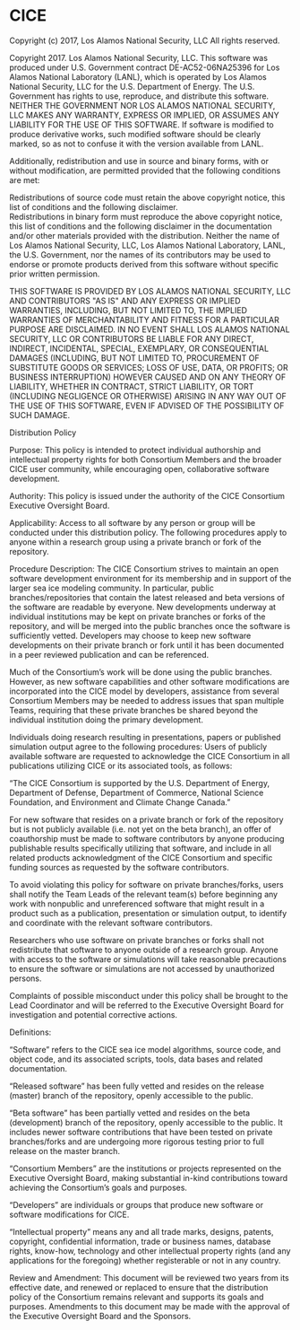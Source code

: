 # CICE

Copyright (c) 2017, Los Alamos National Security, LLC 
All rights reserved.
                
Copyright 2017. Los Alamos National Security, LLC. This software was produced under U.S. Government contract DE-AC52-06NA25396 for Los Alamos National Laboratory (LANL), which is operated by Los Alamos National Security, LLC for the U.S. Department of Energy. The U.S. Government has rights to use, reproduce, and distribute this software. NEITHER THE GOVERNMENT NOR LOS ALAMOS NATIONAL SECURITY, LLC MAKES ANY WARRANTY, EXPRESS OR IMPLIED, OR ASSUMES ANY LIABILITY FOR THE USE OF THIS SOFTWARE. If software is modified to produce derivative works, such modified software should be clearly marked, so as not to confuse it with the version available from LANL.

Additionally, redistribution and use in source and binary forms, with or without modification, are permitted provided that the following conditions are met:
                                                
Redistributions of source code must retain the above copyright notice, this list of conditions and the following disclaimer.                        
Redistributions in binary form must reproduce the above copyright notice, this list of conditions and the following disclaimer in the documentation and/or other materials provided with the distribution.
Neither the name of Los Alamos National Security, LLC, Los Alamos National Laboratory, LANL, the U.S. Government, nor the names of its contributors may be used to endorse or promote products derived from this software without specific prior written permission.
                    
THIS SOFTWARE IS PROVIDED BY LOS ALAMOS NATIONAL SECURITY, LLC AND CONTRIBUTORS "AS IS" AND ANY EXPRESS OR IMPLIED WARRANTIES, INCLUDING, BUT NOT LIMITED TO, THE IMPLIED WARRANTIES OF MERCHANTABILITY AND FITNESS FOR A PARTICULAR PURPOSE ARE DISCLAIMED. IN NO EVENT SHALL LOS ALAMOS NATIONAL SECURITY, LLC OR CONTRIBUTORS BE LIABLE FOR ANY DIRECT, INDIRECT, INCIDENTAL, SPECIAL, EXEMPLARY, OR CONSEQUENTIAL DAMAGES (INCLUDING, BUT NOT LIMITED TO, PROCUREMENT OF SUBSTITUTE GOODS OR SERVICES; LOSS OF USE, DATA, OR PROFITS; OR BUSINESS INTERRUPTION) HOWEVER CAUSED AND ON ANY THEORY OF LIABILITY, WHETHER IN CONTRACT, STRICT LIABILITY, OR TORT (INCLUDING NEGLIGENCE OR OTHERWISE) ARISING IN ANY WAY OUT OF THE USE OF THIS SOFTWARE, EVEN IF ADVISED OF THE POSSIBILITY OF SUCH DAMAGE.

Distribution Policy

Purpose:
This policy is intended to protect individual authorship and intellectual property rights for both Consortium Members and the broader CICE user community, while encouraging open, collaborative software development.

Authority:
This policy is issued under the authority of the CICE Consortium Executive Oversight Board.

Applicability:
Access to all software by any person or group will be conducted under this distribution policy.  The following procedures apply to anyone within a research group using a private branch or fork of the repository.

Procedure Description:
The CICE Consortium strives to maintain an open software development environment for its membership and in support of the larger sea ice modeling community.   In particular, public branches/repositories that contain the latest released and beta versions of the software are readable by everyone.  New developments underway at individual institutions may be kept on private branches or forks of the repository, and will be merged into the public branches once the software is sufficiently vetted.  Developers may choose to keep new software developments on their private branch or fork until it has been documented in a peer reviewed publication and can be referenced.
 
Much of the Consortium’s work will be done using the public branches.  However, as new software capabilities and other software modifications are incorporated into the CICE model by developers, assistance from several Consortium Members may be needed to address issues that span multiple Teams, requiring that these private branches be shared beyond the individual institution doing the primary development.  
 
Individuals doing research resulting in presentations, papers or published simulation output agree to the following procedures:
Users of publicly available software are requested to acknowledge the CICE Consortium in all publications utilizing CICE or its associated tools, as follows:

“The CICE Consortium is supported by the U.S. Department of Energy, Department of Defense, Department of Commerce, National Science Foundation, and Environment and Climate Change Canada.”

For new software that resides on a private branch or fork of the repository but is not publicly available (i.e. not yet on the beta branch), an offer of coauthorship must be made to software contributors by anyone producing publishable results specifically utilizing that software, and include in all related products acknowledgment of the CICE Consortium and specific funding sources as requested by the software contributors.  

To avoid violating this policy for software on private branches/forks, users shall notify the Team Leads of the relevant team(s) before beginning any work with nonpublic and unreferenced software that might result in a product such as a publication, presentation or simulation output, to identify and coordinate with the relevant software contributors.

Researchers who use software on private branches or forks shall not redistribute that software to anyone outside of a research group.  Anyone with access to the software or simulations will take reasonable precautions to ensure the software or simulations are not accessed by unauthorized persons.
 
Complaints of possible misconduct under this policy shall be brought to the Lead Coordinator and will be referred to the Executive Oversight Board for investigation and potential corrective actions.

Definitions:

“Software” refers to the CICE sea ice model algorithms, source code, and object code, and its associated scripts, tools, data bases and related documentation.
 
“Released software” has been fully vetted and resides on the release (master) branch of the repository, openly accessible to the public.  
 
“Beta software” has been partially vetted and resides on the beta (development) branch of the repository, openly accessible to the public.  It includes newer software contributions that have been tested on private branches/forks and are undergoing more rigorous testing prior to full release on the master branch.
 
“Consortium Members” are the institutions or projects represented on the Executive Oversight Board, making substantial in-kind contributions toward achieving the Consortium’s goals and purposes.
 
“Developers” are individuals or groups that produce new software or software modifications for CICE.
 
“Intellectual property” means any and all trade marks, designs, patents, copyright, confidential information, trade or business names, database rights, know-how, technology and other intellectual property rights (and any applications for the foregoing) whether registerable or not in any country.

Review and Amendment:
This document will be reviewed two years from its effective date, and renewed or replaced to ensure that the distribution policy of the Consortium remains relevant and supports its goals and purposes.  Amendments to this document may be made with the approval of the Executive Oversight Board and the Sponsors.

